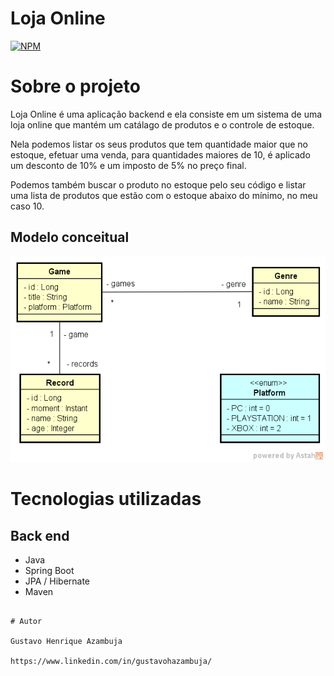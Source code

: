 # Loja Online
[![NPM](https://img.shields.io/npm/l/react)](https://github.com/devsuperior/sds1-wmazoni/blob/master/LICENSE) 

# Sobre o projeto

Loja Online é uma aplicação backend e ela consiste em um sistema de uma loja online que mantém um catálago de produtos e o controle de estoque.

Nela podemos listar os seus produtos que tem quantidade maior que no estoque, efetuar uma venda, para quantidades maiores de 10, é aplicado um desconto de 10% e um imposto de 5% no preço final.

Podemos também buscar o produto no estoque pelo seu código e listar uma lista de produtos que estão com o estoque abaixo do mínimo, no meu caso 10.

## Modelo conceitual
![Modelo Conceitual](https://github.com/acenelio/assets/raw/main/sds1/modelo-conceitual.png)

# Tecnologias utilizadas
## Back end
- Java
- Spring Boot
- JPA / Hibernate
- Maven


```

# Autor

Gustavo Henrique Azambuja

https://www.linkedin.com/in/gustavohazambuja/

